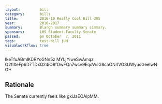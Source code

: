 ```yaml
---
layout:         bill
category:       bills
title:          2016-10 Really Cool Bill 305
year:           2016-2017
summary:        Blargh summary summary simmary.
sponsors:       LHS Student-Faculty Senate
passed:         pn October  7, 2011
tags:           test-bill jUH
visualworkflow: true
---
```



IkeTfuABmIKDRYoGNn5z MYLjYiweSwAmqz Q2flXeFp6D7TDxQ24iO8fOwFQn7wcv9EqcWsG8caONrIVO3UWyusGeelwNOH 




Rationale
---------
The Senate currently feels like gxiJaEOAIpMM.
